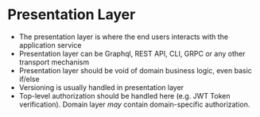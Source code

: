 # Presentation Layer


- The presentation layer is where the end users interacts with the application service
- Presentation layer can be Graphql, REST API, CLI, GRPC or any other transport mechanism
- Presentation layer should be void of domain business logic, even basic if/else
- Versioning is usually handled in presentation layer
- Top-level authorization should be handled here (e.g. JWT Token verification). Domain layer _may_ contain domain-specific authorization.
